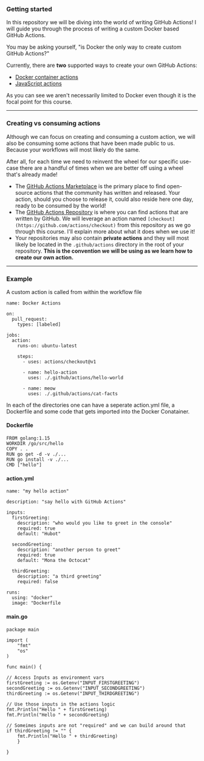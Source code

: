 
### Getting started

In this repository we will be diving into the world of writing GitHub Actions! I will guide you through the process of writing a custom Docker based GitHub Actions.

You may be asking yourself, "is Docker the only way to create custom GitHub Actions?"

Currently, there are **two** supported ways to create your own GitHub Actions:

- [Docker container actions](https://help.github.com/en/actions/automating-your-workflow-with-github-actions/about-actions#docker-container-actions)
- [JavaScript actions](https://help.github.com/en/actions/automating-your-workflow-with-github-actions/about-actions#javascript-actions)

As you can see we aren't necessarily limited to Docker even though it is the focal point for this course.

---

### Creating vs consuming actions

Although we can focus on creating and consuming a custom action, we will also be consuming some actions that have been made public to us. Because your workflows will most likely do the same.

After all, for each time we need to reinvent the wheel for our specific use-case there are a handful of times when we are better off using a wheel that's already made!

- The [GitHub Actions Marketplace](https://github.com/marketplace?type=actions) is the primary place to find open-source actions that the community has written and released. Your action, should you choose to release it, could also reside here one day, ready to be consumed by the world!
- The [GitHub Actions Repository](https://github.com/actions) is where you can find actions that are written by GitHub. We will leverage an action named `[checkout](https://github.com/actions/checkout)` from this repository as we go through this course. I'll explain more about what it does when we use it!
- Your repositories may also contain **private actions** and they will most likely be located in the `.github/actions` directory in the root of your repository. **This is the convention we will be using as we learn how to create our own action.**

---

### Example

A custom action is called from within the workflow file

```
name: Docker Actions

on:
  pull_request:
    types: [labeled]

jobs:
  action:
    runs-on: ubuntu-latest

    steps:
      - uses: actions/checkout@v1

      - name: hello-action
        uses: ./.github/actions/hello-world

      - name: meow
        uses: ./.github/actions/cat-facts
```

In each of the directories one can have a seperate action.yml file, a Dockerfile and some code that gets imported into the Docker Conatainer.

#### Dockerfile
```
FROM golang:1.15
WORKDIR /go/src/hello
COPY . .
RUN go get -d -v ./...
RUN go install -v ./...
CMD ["hello"]
```

#### action.yml
```
name: "my hello action"

description: "say hello with GitHub Actions"

inputs:
  firstGreeting:
    description: "who would you like to greet in the console"
    required: true
    default: "Hubot"

  secondGreeting:
    description: "another person to greet"
    required: true
    default: "Mona the Octocat"

  thirdGreeting:
    description: "a third greeting"
    required: false

runs:
  using: "docker"
  image: "Dockerfile
```

#### main.go
```
package main

import (
    "fmt"
    "os"
)

func main() {

// Access Inputs as environment vars
firstGreeting := os.Getenv("INPUT_FIRSTGREETING")
secondGreeting := os.Getenv("INPUT_SECONDGREETING")
thirdGreeting := os.Getenv("INPUT_THIRDGREETING")

// Use those inputs in the actions logic
fmt.Println("Hello " + firstGreeting)
fmt.Println("Hello " + secondGreeting)

// Someimes inputs are not "required" and we can build around that
if thirdGreeting != "" {
    fmt.Println("Hello " + thirdGreeting)
    }

}
```

